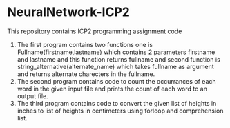 # NeuralNetwork-ICP2
This repository contains ICP2 programming assignment code
1) The first program contains two functions one is Fullname(firstname,lastname) which contains 2 parameters firstname and lastname and this function returns fullname and second function is string_alternative(alternate_name) which takes fullname as argument and returns alternate charecters in the fullname.
2) The second program contains code to count the occurrances of each word in the given input file and prints the count of each word to an output file.
3) The third program contains code to convert the given list of heights in inches to list of heights in centimeters using forloop and comprehension list. 
